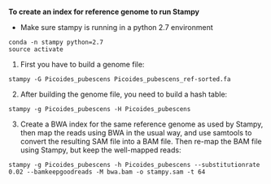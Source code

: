 **To create an index for reference genome to run Stampy**

* Make sure stampy is running in a python 2.7 environment 

```
conda -n stampy python=2.7
source activate
```

1) First you have to build a genome file:

`stampy -G Picoides_pubescens Picoides_pubescens_ref-sorted.fa`

2) After building the genome file, you need to build a hash table:

`stampy -g Picoides_pubescens -H Picoides_pubescens`

3) Create a BWA index for the same reference genome as used by Stampy, then map the reads using BWA in the usual way, and use samtools to convert the resulting SAM file into a BAM file. Then re-map the BAM file using Stampy, but keep the well-mapped reads:

`stampy -g Picoides_pubescens -h Picoides_pubescens --substitutionrate 0.02 --bamkeepgoodreads -M bwa.bam -o stampy.sam -t 64`
